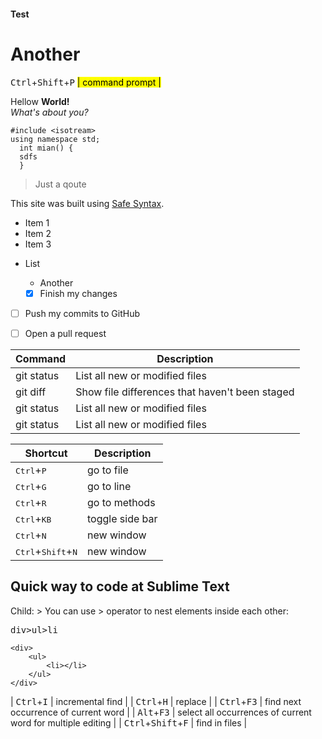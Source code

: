 
#### Test <br> 
# Another <br>
<kbd>Ctrl</kbd>+<kbd>Shift</kbd>+<kbd>P</kbd> <mark>| command prompt |</mark>

Hellow **World!**  
*What's about you?*

```
#include <isotream>  
using namespace std;  
  int mian() {
  sdfs
  }
 ```

> Just a qoute 

This site was built using [Safe Syntax](https://safesyntax.com/).

* Item 1
* Item 2
* Item 3

- List 
  - Another
  
  - [x] Finish my changes
- [ ] Push my commits to GitHub
- [ ] Open a pull request


| Command | Description |
| --- | --- |
| git status | List all new or modified files |
| git diff | Show file differences that haven't been staged |
| git status | List all new or modified files |
| git status | List all new or modified files |


| Shortcut | Description |
| ---------| ----------- |
| <kbd>Ctrl</kbd>+<kbd>P</kbd> | go to file |
| <kbd>Ctrl</kbd>+<kbd>G</kbd> | go to line |
| <kbd>Ctrl</kbd>+<kbd>R</kbd> | go to methods |
| <kbd>Ctrl</kbd>+<kbd>K</kbd><kbd>B</kbd> | toggle side bar |
| <kbd>Ctrl</kbd>+<kbd>N</kbd> | new window |
| <kbd>Ctrl</kbd>+<kbd>Shift</kbd>+<kbd>N</kbd> | new window |





## Quick way to code at Sublime Text

Child: >
You can use > operator to nest elements inside each other:

<kbd>  div>ul>li  </kbd>  
``` 
<div>
    <ul>
        <li></li>
    </ul>
</div> 
``` 




| <kbd>Ctrl</kbd>+<kbd>I</kbd> | incremental find |
| <kbd>Ctrl</kbd>+<kbd>H</kbd> | replace |
| <kbd>Ctrl</kbd>+<kbd>F3</kbd> | find next occurrence of current word |
| <kbd>Alt</kbd>+<kbd>F3</kbd> | select all occurrences of current word for multiple editing |
| <kbd>Ctrl</kbd>+<kbd>Shift</kbd>+<kbd>F</kbd> | find in files |


